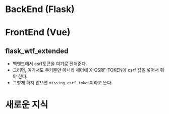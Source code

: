 # BackEnd (Flask)

## 

# FrontEnd (Vue)

## flask_wtf_extended
  - 백엔드에서 csrf토큰을 여기로 전해준다.
  - 그러면, 여기서도 쿠키뿐만 아니라 헤더에 X-CSRF-TOKEN에 csrf 값을 넣어서 줘야 한다.
  - 그렇게 하지 않으면 `missing csrf token`이라고 뜬다.

# 새로운 지식

##
